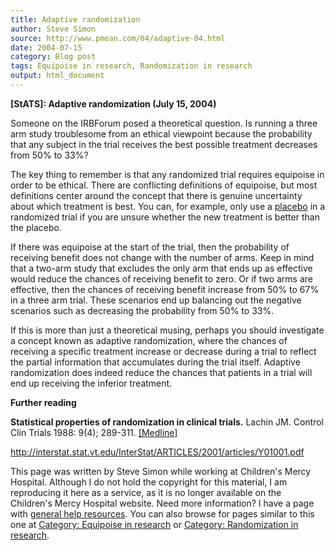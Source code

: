 ```yaml
---
title: Adaptive randomization
author: Steve Simon
source: http://www.pmean.com/04/adaptive-04.html
date: 2004-07-15
category: Blog post
tags: Equipoise in research, Randomization in research
output: html_document
---
```

**[StATS]: Adaptive randomization (July 15, 2004)**

Someone on the IRBForum posed a theoretical question. Is running a three
arm study troublesome from an ethical viewpoint because the probability
that any subject in the trial receives the best possible treatment
decreases from 50% to 33%?

The key thing to remember is that any randomized trial requires
equipoise in order to be ethical. There are conflicting definitions of
equipoise, but most definitions center around the concept that there is
genuine uncertainty about which treatment is best. You can, for example,
only use a [placebo](../01/placebo.html) in a randomized trial if you
are unsure whether the new treatment is better than the placebo.

If there was equipoise at the start of the trial, then the probability
of receiving benefit does not change with the number of arms. Keep in
mind that a two-arm study that excludes the only arm that ends up as
effective would reduce the chances of receiving benefit to zero. Or if
two arms are effective, then the chances of receiving benefit increase
from 50% to 67% in a three arm trial. These scenarios end up balancing
out the negative scenarios such as decreasing the probability from 50%
to 33%.

If this is more than just a theoretical musing, perhaps you should
investigate a concept known as adaptive randomization, where the chances
of receiving a specific treatment increase or decrease during a trial to
reflect the partial information that accumulates during the trial
itself. Adaptive randomization does indeed reduce the chances that
patients in a trial will end up receiving the inferior treatment.

**Further reading**

**Statistical properties of randomization in clinical trials.** Lachin
JM. Control Clin Trials 1988: 9(4); 289-311.
[\[Medline\]](http://www.ncbi.nlm.nih.gov/entrez/query.fcgi?cmd=Retrieve&db=PubMed&list_uids=3060315&dopt=Abstract)

<http://interstat.stat.vt.edu/InterStat/ARTICLES/2001/articles/Y01001.pdf>

This page was written by Steve Simon while working at Children\'s Mercy
Hospital. Although I do not hold the copyright for this material, I am
reproducing it here as a service, as it is no longer available on the
Children\'s Mercy Hospital website. Need more information? I have a page
with [general help resources](../GeneralHelp.html). You can also browse
for pages similar to this one at [Category: Equipoise in
research](../category/EquipoiseInResearch.html) or [Category:
Randomization in research](../category/RandomizationInResearch.html).

 
<!---More--->
 

<!---Do not use
**[StATS]: Adaptive randomization (July 15, 2004)**
 
--->


